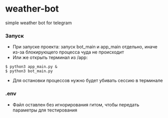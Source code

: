 # weather-bot
simple weather bot for telegram

### Запуск
- При запуске проекта: запуск bot_main и app_main отдельно, иначе из-за блокирующего процесса чуда не происходит
- Или же открыть терминал из /app:
```shell
$ python3 app_main.py &
$ python3 bot_main.py
```
- Для остановки процессов нужно будет убивать сессию в терминале

### .env
- Файл оставлен без игнорирования гитом, чтобы передать параметры для тестирования

